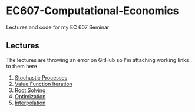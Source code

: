 # EC607-Computational-Economics
Lectures and code for my EC 607 Seminar


## Lectures
The lectures are throwing an error on GitHub so I'm attaching working links to them here

1. [Stochastic Processes](https://nbviewer.jupyter.org/github/dgevans/EC-607-Computational-Economics/blob/main/Lectures/StochasticProcesses/StochasticProcesses.ipynb)
2. [Value Function Iteration](https://nbviewer.jupyter.org/github/dgevans/EC-607-Computational-Economics/blob/main/Lectures/ValueFunctions/ValueFunctions.ipynb)
3. [Root Solving](https://nbviewer.jupyter.org/github/dgevans/EC-607-Computational-Economics/blob/main/Lectures/Root%20Finding/Root%20Finding.ipynb)
4. [Optimization](https://nbviewer.jupyter.org/github/dgevans/EC-607-Computational-Economics/blob/main/Lectures/Optimization/Optimization.ipynb)
5. [Interpolation](https://nbviewer.jupyter.org/github/dgevans/EC-607-Computational-Economics/blob/main/Lectures/Interpolation/Interpolation.ipynb)
